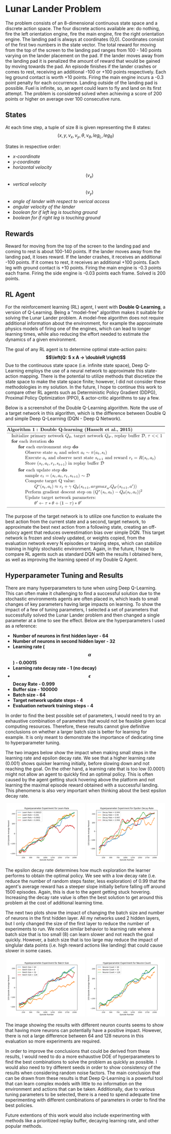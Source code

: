 # Lunar Lander Problem
The problem consists of an 8-dimensional continuous state space and a discrete action space. The four discrete actions available are: do nothing, fire the left orientation engine, fire the main engine, fire the right orientation engine. The landing pad is always at coordinates (0,0). Coordinates consist of the first two numbers in the state vector. The total reward for moving from the top of the screen to the landing pad ranges from 100 - 140 points varying on the lander placement on the pad. If the lander moves away from the landing pad it is penalized the amount of reward that would be gained by moving towards the pad. An episode finishes if the lander crashes or comes to rest, receiving an additional -100 or +100 points respectively. Each leg ground contact is worth +10 points. Firing the main engine incurs a -0.3 point penalty for each occurrence. Landing outside of the landing pad is possible. Fuel is infinite, so, an agent could learn to fly and land on its first attempt. The problem is considered solved when achieving a score of 200 points or higher on average over 100 consecutive runs.

## States
At each time step, a tuple of size 8 is given representing the 8 states: 
$$\left( x,y,v_x,v_y,\theta,v_{\theta},leg_L,leg_R \right)$$

States in respective order:
- *x-coordinate* 
- *y-coordinate*
- *horizontal velocity* 
$$\left( v_x \right)$$
- *vertical velocity*
$$\left( v_y \right)$$
- *angle of lander with respect to verical access*
- *angular velocity of the lander*
- *boolean for if left leg is touching ground*
- *boolean for if right leg is touching ground*

## Rewards
Reward for moving from the top of the screen to the landing pad and coming to rest is about 100-140 points. If the lander moves away from the landing pad, it loses reward. If the lander crashes, it receives an additional -100 points. If it comes to rest, it receives an additional +100 points. Each leg with ground contact is +10 points. Firing the main engine is -0.3 points each frame. Firing the side engine is -0.03 points each frame. Solved is 200 points.

## RL Agent
For the reinforcement learning (RL) agent, I went with **Double Q-Learning**, a version of Q-Learning. Being a "model-free" algorithm makes it suitable for solving the Lunar Lander problem. A model-free algorithm does not require additional information about the environment, for example the approximate physics models of firing one of the engines, which can lead to longer learning times, while also reducing the effort needed to estimate the dynamics of a given environment.

The goal of any RL agent is to determine optimal state-action pairs: **$$\left(Q: S x A -> \doubleR \right)$$**
Due to the continuous state space (i.e. infinite state space), Deep Q-Learning employs the use of a neural network to approximate this state-action mapping. There is the potential to utilize methods that discretize the state space to make the state space finite; however, I did not consider these methodologies in my solution. In the future, I hope to continue this work to compare other RL agents such as Deterministic Policy Gradient (DDPG), Proximal Policy Optimization (PPO), & actor-critic algorithms to say a few. 

Below is a screenshot of the Double Q-Learning algorithm. Note the use of a target network in this algorithm, which is the difference between Double Q and simple Deep Q-Learning (DQN - Deep Q Network). 
<p align="center">
    <img src="./results_figures/Double_Q_Learning.png">
<p>
The purpose of the target network is to utilize one function to evaluate the best action from the current state and a second, target network, to approximate the best next action from a following state, creating an off-polocy agent that reduces overestimation bias over simple DQN. This target network is frozen and slowly updated, or weights copied, from the evaluation network every N episodes or training steps, which can stabilize training in highly stochastic environment. Again, in the future, I hope to compare RL agents such as standard DQN with the results I obtained here, as well as improving the learning speed of my Double Q Agent.

## Hyperparameter Tuning and Results
There are many hyperparameters to tune when using Deep Q-Learning. This can often make it challenging to find a successful solution due to the stochastic environments agents are often placed in, which leads to small changes of key parameters having large impacts on learning.  To show the impact of a few of tuning parameters, I selected a set of parameters that successfully solved the Lunar Lander problem and then changed a single parameter at a time to see the effect. Below are the hyperparameters I used as a reference:

- **Number of neurons in first hidden layer - 64**
- **Number of neurons in second hidden layer - 32**
- **Learning rate ($$\alpha$$) - 0.00015**
- **Learning rate decay rate - 1 (no decay)**
- **$$\epsilon$$ Decay Rate - 0.999**
- **Buffer size - 100000**
- **Batch size - 64**
- **Target network update steps - 4**
- **Evaluation network training steps - 4**

In order to find the best possible set of parameters, I would need to try an exhaustive combination of parameters that would not be feasible given local computing resources. Therefore, these results cannot give definitive conclusions on whether a larger batch size is better for learning for example. It is only meant to demonstrate the importance of dedicating time to hyperparameter tuning. 

The two images below show the impact when making small steps in the learning rate and epsilon decay rate. We see that a higher learning rate (0.001) shows quicker learning initially, before slowing down and not reaching the goal. On the other hand, a learning rate that is too low (0.0001) might not allow an agent to quickly find an optimal policy. This is often caused by the agent getting stuck hovering above the platform and not learning the maximal episode reward obtained with a successful landing. This phenomena is also very important when thinking about the best epsilon decay rate. 
<p align="center" float="left">
    <img src="./results_figures/alpha.png" width="49%" />
    <img src="./results_figures/eps_decay.png" width="49%" />
</p>
The epsilon decay rate determines how much exploration the learner performs to obtain the optimal policy. We see with a low decay rate (i.e. reduce the number of random steps faster, less exploration) of 0.99 that the agent's average reward has a steeper slope initially before falling off around 1500 episodes. Again, this is due to the agent getting stuck hovering. Increasing the decay rate value is often the best solution to get around this problem at the cost of additional learning time. 
<p></p>

The next two plots show the impact of changing the batch size and number of neurons in the first hidden layer. All my networks used 2 hidden layers, but I only changed the size of the first layer to reduce the number of experiments to run. We notice similar behavior to learning rate where a batch size that is too small (8) can learn slower and not reach the goal quickly. However, a batch size that is too large may reduce the impact of singlular data points (i.e. high reward actions like landing) that could cause slower in some cases.
<p align="center" float="left">
    <img src="./results_figures/batch_size.png" width="49%" />
    <img src="./results_figures/layer_1_neurons.png" width="49%" />
</p>
The image showing the results with different neuron counts seems to show that having more neurons can potentially have a positive impact. However, there is not a large difference between 64 and 128 neurons in this evaluation so more experiments are required. 
<p></p>

In order to improve the conclusions that could be derived from these results, I would need to do a more exhaustive DOE of hyperparameters to find the best combinations to solve the problem as quickly as possible. I would also need to try different seeds in order to show consistency of the results when considering random noise factors. The main conclusion that can be drawn from these results is that Deep Q-Learning is a powerful tool that can learn complex models with little to no information on the environment and actions that can be taken. Additionally, due to various tuning parameters to be selected, there is a need to spend adequate time experimenting with different combinations of parameters in order to find the best policies. 

Future extentions of this work would also include experimenting with methods like a prioritized replay buffer, decaying learning rate, and other popular methods. 